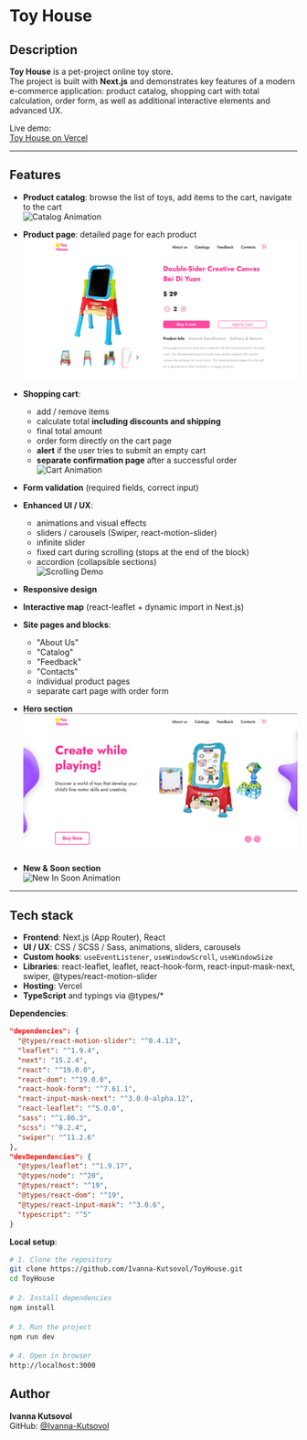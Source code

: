 # Toy House

## Description  
**Toy House** is a pet-project online toy store.  
The project is built with **Next.js** and demonstrates key features of a modern e-commerce application: product catalog, shopping cart with total calculation, order form, as well as additional interactive elements and advanced UX.

Live demo:  
[Toy House on Vercel](https://toy-house-git-main-ivannas-projects-7ab89dcc.vercel.app/)

---

## Features  
- **Product catalog**: browse the list of toys, add items to the cart, navigate to the cart  
![Catalog Animation](/public/readme/catalogyAnim.gif)

- **Product page**: detailed page for each product 
![Product Card Image](/public/readme/cardProduct.png) 

- **Shopping cart**:  
  - add / remove items  
  - calculate total **including discounts and shipping**  
  - final total amount  
  - order form directly on the cart page  
  - **alert** if the user tries to submit an empty cart  
  - **separate confirmation page** after a successful order  
![Cart Animation](/public/readme/cartAnim.gif)

- **Form validation** (required fields, correct input)  
- **Enhanced UI / UX**:  
  - animations and visual effects  
  - sliders / carousels (Swiper, react-motion-slider)  
  - infinite slider  
  - fixed cart during scrolling (stops at the end of the block)  
  - accordion (collapsible sections)  
![Scrolling Demo](/public/readme/scroll.gif)

- **Responsive design**  
- **Interactive map** (react-leaflet + dynamic import in Next.js)  
- **Site pages and blocks**:  
  - "About Us"  
  - "Catalog"  
  - "Feedback"  
  - "Contacts"  
  - individual product pages  
  - separate cart page with order form  
- **Hero section**  
![Hero Image](/public/readme/hero.png)  

- **New & Soon section**  
![New In Soon Animation](/public/readme/newInSoon.gif)
---

## Tech stack
- **Frontend**: Next.js (App Router), React  
- **UI / UX**: CSS / SCSS / Sass, animations, sliders, carousels  
- **Custom hooks**: `useEventListener`, `useWindowScroll`, `useWindowSize`  
- **Libraries**: react-leaflet, leaflet, react-hook-form, react-input-mask-next, swiper, @types/react-motion-slider  
- **Hosting**: Vercel  
- **TypeScript** and typings via @types/* 

**Dependencies**:  
```json
"dependencies": {
  "@types/react-motion-slider": "^0.4.13",
  "leaflet": "^1.9.4",
  "next": "15.2.4",
  "react": "^19.0.0",
  "react-dom": "^19.0.0",
  "react-hook-form": "^7.61.1",
  "react-input-mask-next": "^3.0.0-alpha.12",
  "react-leaflet": "^5.0.0",
  "sass": "^1.86.3",
  "scss": "^0.2.4",
  "swiper": "^11.2.6"
},
"devDependencies": {
  "@types/leaflet": "^1.9.17",
  "@types/node": "^20",
  "@types/react": "^19",
  "@types/react-dom": "^19",
  "@types/react-input-mask": "^3.0.6",
  "typescript": "^5"
}
```

**Local setup**:
```bash
# 1. Clone the repository
git clone https://github.com/Ivanna-Kutsovol/ToyHouse.git
cd ToyHouse

# 2. Install dependencies
npm install

# 3. Run the project
npm run dev

# 4. Open in browser
http://localhost:3000
```

## Author  
**Ivanna Kutsovol**  
GitHub: [@Ivanna-Kutsovol]([https://github.com/Ivanna-Kutsovol)
